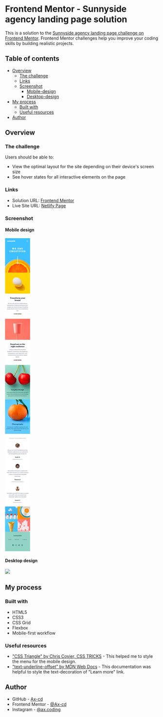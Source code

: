 # Frontend Mentor - Sunnyside agency landing page solution

This is a solution to the [Sunnyside agency landing page challenge on Frontend Mentor](https://www.frontendmentor.io/challenges/sunnyside-agency-landing-page-7yVs3B6ef). Frontend Mentor challenges help you improve your coding skills by building realistic projects.

## Table of contents

- [Overview](#overview)
  - [The challenge](#the-challenge)
  - [Links](#links)
  - [Screenshot](#screenshot)
    - [Mobile-design](#mobile-design)
    - [Desktop-design](#desktop-design)
- [My process](#my-process)
  - [Built with](#built-with)
  - [Useful resources](#useful-resources)
- [Author](#author)

## Overview

### The challenge

Users should be able to:

- View the optimal layout for the site depending on their device's screen size
- See hover states for all interactive elements on the page

### Links

- Solution URL: [Frontend Mentor](https://your-solution-url.com)
- Live Site URL: [Netlify Page](https://sunnyside-agency-frontend-mentor-challenge.netlify.app/)

### Screenshot

#### Mobile design

![](./src/images/mobile-design-screenshot.jpeg)

#### Desktop design

![](./src/images/mobile-desktop-screenshot.jpeg)

## My process

### Built with

- HTML5
- CSS3
- CSS Grid
- Flexbox
- Mobile-first workflow

### Useful resources

- ["CSS Triangle" by Chris Coyier, CSS TRICKS](https://css-tricks.com/snippets/css/css-triangle/) - This helped me to style the menu for the mobile design.
- ["text-underline-offset" by MDN Web Docs](https://developer.mozilla.org/fr/docs/Web/CSS/text-underline-offset) - This documentation was helpful to style the text-decoration of "Learn more" link.

## Author

- GitHub - [Ax-cd](https://github.com/Ax-cd)
- Frontend Mentor - [@Ax-cd](https://www.frontendmentor.io/profile/Ax-cd)
- Instagram - [@ax.coding](https://www.instagram.com/ax.coding/)
